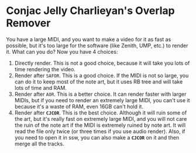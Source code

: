 # Conjac Jelly Charlieyan's Overlap Remover
You have a large MIDI, and you want to make a video for it as fast as possible, but it's too large for the software (like Zenith, UMP, etc.) to render it. What can you do? Now you have 4 choices:
1. Directly render. This is not a good choice, because it will take you lots of time rendering the video.
2. Render after `SAFOR`. This is a good choice. If the MIDI is not so large, you can do it to keep most of the note art, but it uses RB tree and will take lots of time and RAM.
3. Render after `AOR`. This is a better choice. It can render faster with larger MIDIs, but if you need to render an extremely large MIDI, you can't use it because it's a waste of RAM, even 16GB can't hold it.
4. Render after **`CJCOR`**. This is the best choice. Although it will ruin some of the art, but it's really fast on extremely large MIDI, and you will not care the ruin of the note art if the MIDI is extremely ruined by note art. It will read the file only twice (or three times if you use audio render). Also, if you need to open it in ssw, you can also make a **`CJCOR`** on it and then merge all the tracks.
